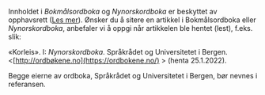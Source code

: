 Innholdet i _Bokmålsordboka_ og _Nynorskordboka_ er beskyttet av opphavsrett ([Les mer](/nob/about/open-data)). Ønsker du å sitere en artikkel i Bokmålsordboka eller _Nynorskordboka_, anbefaler vi å oppgi når artikkelen ble hentet (lest), f.eks. slik:

«Korleis». I: _Nynorskordboka_. Språkrådet og Universitetet i Bergen. <[http://ordbøkene.no](https://ordbokene.no/) > (henta 25.1.2022).

Begge eierne av ordboka, Språkrådet og Universitetet i Bergen, bør nevnes i referansen.